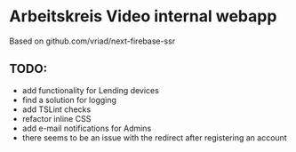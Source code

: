 # Arbeitskreis Video internal webapp

Based on github.com/vriad/next-firebase-ssr

## TODO:

- add functionality for Lending devices
- find a solution for logging
- add TSLint checks
- refactor inline CSS
- add e-mail notifications for Admins
- there seems to be an issue with the redirect after registering an account
